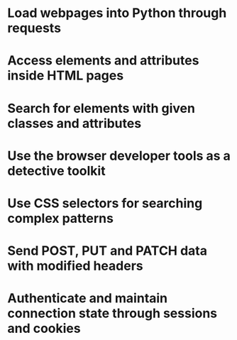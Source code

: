 # Load webpages into Python through requests

# Access elements and attributes inside HTML pages

# Search for elements with given classes and attributes

# Use the browser developer tools as a detective toolkit

# Use CSS selectors for searching complex patterns

# Send POST, PUT and PATCH data with modified headers

# Authenticate and maintain connection state through sessions and cookies
